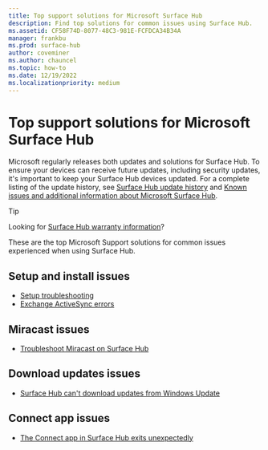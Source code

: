 ```yaml
---
title: Top support solutions for Microsoft Surface Hub
description: Find top solutions for common issues using Surface Hub.
ms.assetid: CF58F74D-8077-48C3-981E-FCFDCA34B34A
manager: frankbu
ms.prod: surface-hub
author: coveminer
ms.author: chauncel
ms.topic: how-to
ms.date: 12/19/2022
ms.localizationpriority: medium
---
```


# Top support solutions for Microsoft Surface Hub

Microsoft regularly releases both updates and solutions for Surface Hub. To ensure your devices can receive future updates, including security updates, it's important to keep your Surface Hub devices updated. For a complete listing of the update history, see [Surface Hub update history](/surface-hub/surface-hub-update-history) and [Known issues and additional information about Microsoft Surface Hub](https://support.microsoft.com/help/4025643).

>[!TIP]
>Looking for [Surface Hub warranty information](https://support.microsoft.com/help/4040687/surface-surface-documents)?

These are the top Microsoft Support solutions for common issues experienced when using Surface Hub.

## Setup and install issues

- [Setup troubleshooting](troubleshoot-surface-hub.md#setup-troubleshooting)
- [Exchange ActiveSync errors](troubleshoot-surface-hub.md#exchange-activesync-errors)

## Miracast issues

- [Troubleshoot Miracast on Surface Hub](miracast-troubleshooting.md)
 
## Download updates issues

- [Surface Hub can't download updates from Windows Update](https://support.microsoft.com/help/3191418/surface-hub-can-t-download-updates-from-windows-update)

## Connect app issues

- [The Connect app in Surface Hub exits unexpectedly](https://support.microsoft.com/help/3157417/the-connect-app-in-surface-hub-exits-unexpectedly)
